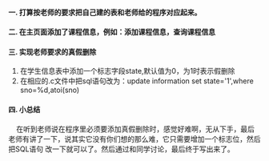 #### 一. 打算按老师的要求把自己建的表和老师给的程序对应起来。
#### 二. 在主页面添加了课程信息，例如：添加课程信息，查询课程信息
#### 三. 实现老师要求的真假删除  
1. 在学生信息表中添加一个标志字段state,默认值为0，为1时表示假删除  
2. 在相应的.c文件中把sql语句改为：update information set state='1',where sno=%d,atoi(sno)  
#### 四. 小总结
    在听到老师说在程序里必须要添加真假删除时，感觉好难啊，无从下手，最后老师有讲了一下，说其实它没有你们想的那么难，它只需要增加一个标志位，然后把SQL语句
 改一下就可以了。然后通过和同学讨论，最后终于写出来了。
